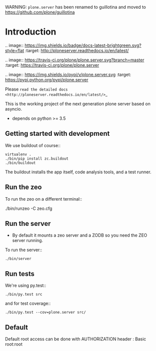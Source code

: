 
WARNING: `plone.server` has been renamed to guillotina and moved to https://github.com/plone/guillotina

Introduction
============

.. image:: https://img.shields.io/badge/docs-latest-brightgreen.svg?style=flat
   :target: http://ploneserver.readthedocs.io/en/latest/

.. image:: https://travis-ci.org/plone/plone.server.svg?branch=master
   :target: https://travis-ci.org/plone/plone.server

.. image:: https://img.shields.io/pypi/v/plone.server.svg
   :target: https://pypi.python.org/pypi/plone.server

Please `read the detailed docs <http://ploneserver.readthedocs.io/en/latest/>`_


This is the working project of the next generation plone server based on asyncio.

* depends on python >= 3.5


Getting started with development
--------------------------------

We use buildout of course::

    virtualenv .
    ./bin/pip install zc.buildout
    ./bin/buildout

The buildout installs the app itself, code analysis tools, and a test runner.

Run the zeo
-----------

To run the zeo on a different terminal::

  ./bin/runzeo -C zeo.cfg


Run the server
--------------

* By default it mounts a zeo server and a ZODB so you need the ZEO server running.

To run the server::

    ./bin/server


Run tests
---------

We're using py.test::

    ./bin/py.test src

and for test coverage::

    ./bin/py.test --cov=plone.server src/


Default
-------

Default root access can be done with AUTHORIZATION header : Basic root:root
